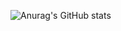 ![Anurag's GitHub stats](https://github-readme-stats.vercel.app/api?siva-geddada=anuraghazra&show_icons=true)